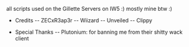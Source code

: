 all scripts used on the Gillette Servers on IW5 :) mostly mine btw :)

- Credits
-- ZECxR3ap3r
-- Wiizard
-- Unveiled
-- Clippy

- Special Thanks
-- Plutonium: for banning me from their shitty wack client

